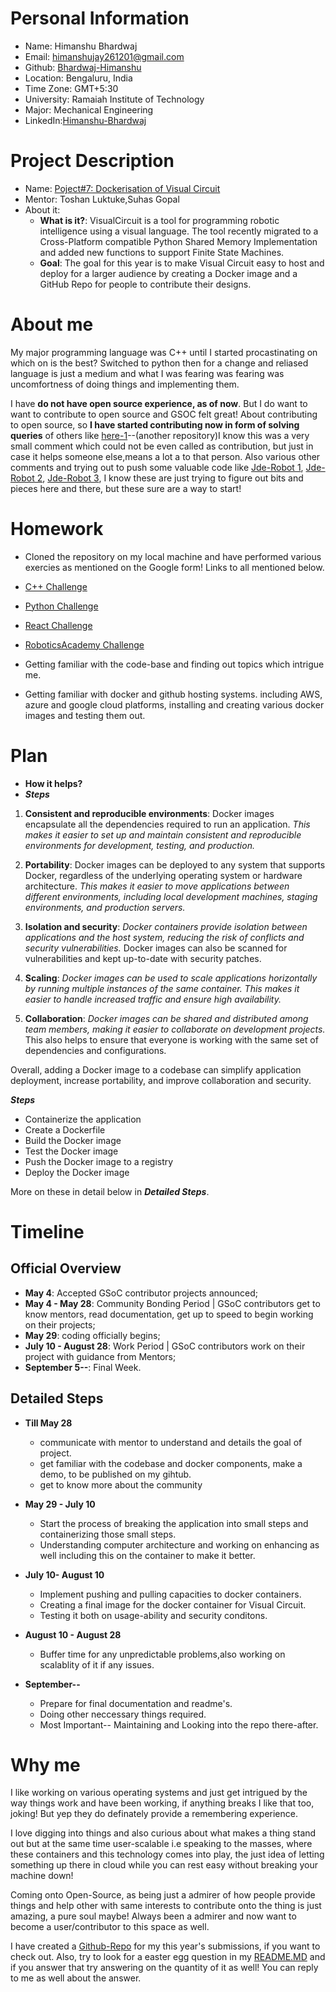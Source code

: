 **Personal Information**
=====================
- Name: Himanshu Bhardwaj
- Email: himanshujay261201@gmail.com
- Github: [Bhardwaj-Himanshu](https://github.com/Bhardwaj-Himanshu)
- Location: Bengaluru, India
- Time Zone: GMT+5:30
- University: Ramaiah Institute of Technology
- Major: Mechanical Engineering
- LinkedIn:[Himanshu-Bhardwaj](https://www.linkedin.com/in/himanshu--bhardwaj/)

**Project Description**
=====================
- Name: [Poject#7: Dockerisation of Visual Circuit](https://jderobot.github.io/activities/gsoc/2023#application-instructions-for-gsoc-2023)
- Mentor: Toshan Luktuke,Suhas Gopal
- About it:
  - **What is it?**: VisualCircuit is a tool for programming robotic intelligence using a visual language. The tool recently migrated to a Cross-Platform compatible Python Shared Memory Implementation and added new functions to support Finite State Machines.
  - **Goal**: The goal for this year is to make Visual Circuit easy to host and deploy for a larger audience by creating a Docker image and a GitHub Repo for people to contribute their designs.
 


**About me**
=====================
My major programming language was C++ until I started procastinating on which on is the best? Switched to python then for a change and reliased language is just a medium and what I was fearing was fearing was uncomfortness of doing things and implementing them.

I have **do not have open source experience, as of now**. But I do want to want to contribute to open source and GSOC felt great! About contributing to open source, so **I have started contributing now in form of solving queries** of others like [here-1](https://github.com/ange-yaghi/engine-sim/issues/414)--(another repository)I know this was a very small comment which could not be even called as contribution, but just in case it helps someone else,means a lot a to that person. Also various other comments and trying out to push some valuable code like [Jde-Robot 1](https://github.com/JdeRobot/RoboticsAcademy/issues/1904), [Jde-Robot 2](https://github.com/JdeRobot/RoboticsAcademy/issues/1921), [Jde-Robot 3](https://github.com/JdeRobot/RoboticsAcademy/issues/1947), I know these are just trying to figure out bits and pieces here and there, but these sure are a way to start!

**Homework**
=====================
- Cloned the repository on my local machine and have performed various exercies as mentioned on the Google form! Links to all mentioned below.

- [C++ Challenge](https://github.com/Bhardwaj-Himanshu/GSOC_SUBMISSION_2023/tree/main/JdeRobot/C%2B%2B_challenge)
- [Python Challenge](https://github.com/Bhardwaj-Himanshu/GSOC_SUBMISSION_2023/tree/main/JdeRobot/Python_challenge)
- [React Challenge](https://github.com/Bhardwaj-Himanshu/GSOC_SUBMISSION_2023/tree/main/JdeRobot/React_challenge)
- [RoboticsAcademy Challenge](https://github.com/Bhardwaj-Himanshu/GSOC_SUBMISSION_2023/tree/main/JdeRobot/RoboticsAcademy_challenge)
- Getting familiar with the code-base and finding out topics which intrigue me.
- Getting familiar with docker and github hosting systems. including AWS, azure and google cloud platforms, installing and creating various docker images and testing them out.


**Plan**
=====================


 - **How it helps?**
 - ***Steps***
 
 1. **Consistent and reproducible environments**: Docker images encapsulate all the dependencies required to run an application. *This makes it easier to set up and maintain consistent and reproducible environments for development, testing, and production.*
    
2.  **Portability**: Docker images can be deployed to any system that supports Docker, regardless of the underlying operating system or hardware architecture. *This makes it easier to move applications between different environments, including local development machines, staging environments, and production servers.*
    
3.  **Isolation and security**: *Docker containers provide isolation between applications and the host system, reducing the risk of conflicts and security vulnerabilities.* Docker images can also be scanned for vulnerabilities and kept up-to-date with security patches.
    
4.  **Scaling**: *Docker images can be used to scale applications horizontally by running multiple instances of the same container. This makes it easier to handle increased traffic and ensure high availability.*
    
5.  **Collaboration**: *Docker images can be shared and distributed among team members, making it easier to collaborate on development projects.* This also helps to ensure that everyone is working with the same set of dependencies and configurations.
    

Overall, adding a Docker image to a codebase can simplify application deployment, increase portability, and improve collaboration and security.

***Steps***
- Containerize the application
- Create a Dockerfile
- Build the Docker image
- Test the Docker image
- Push the Docker image to a registry
- Deploy the Docker image

More on these in detail below in ***Detailed Steps***.


**Timeline**
=====================

## Official Overview

- **May 4**: Accepted GSoC contributor projects announced;
- **May 4 - May 28**: Community Bonding Period | GSoC contributors get to know mentors, read documentation, get up to speed to begin working on their projects;
- **May 29**: coding officially begins;
- **July  10 - August  28**: Work Period | GSoC contributors work on their project with guidance from Mentors;
- **September 5--**: Final Week.

## Detailed Steps

- **Till May 28**
  - communicate with mentor to understand and details the goal of project.
  - get familiar with the codebase and docker components, make a demo, to be published on my gihtub.
  - get to know more about the community

- **May 29 - July 10**
  - Start the process of breaking the application into small steps and containerizing those small steps.
  - Understanding computer architecture and working on enhancing as well including this on the container to make it better.

- **July 10- August 10**
  - Implement pushing and pulling capacities to docker containers.
  - Creating a final image for the docker container for Visual Circuit.
  - Testing it both on usage-ability and security conditons.

- **August 10 - August 28**
    - Buffer time for any unpredictable problems,also working on scalablity of it if any issues.

- **September--**
   -  Prepare for final documentation and readme's.
   - Doing other neccessary things required.
   - Most Important-- Maintaining and Looking into the repo there-after.  



**Why me**
=====================
I like working on various operating systems and just get intrigued by the way things work and have been working, if anything breaks I like that too, joking! But yep they do definately provide a remembering experience.

I love digging into things and also curious about what makes a thing stand out but at the same time user-scalable i.e speaking to the masses, where these containers and this technology comes into play, the just idea of letting something up there in cloud while you can rest easy without breaking your  machine down!

Coming onto Open-Source, as being just a admirer of how people provide things and help other with same interests to contribute onto the thing is just amazing, a pure soul maybe!  Always been a admirer and now want to become a user/contributor to this space as well.


I have created a [Github-Repo](https://github.com/Bhardwaj-Himanshu/GSOC_SUBMISSION_2023) for my this year's submissions, if you want to check out.
Also, try to look for a easter egg question in my [README.MD](https://github.com/Bhardwaj-Himanshu/GSOC_SUBMISSION_2023#readme) and if you answer that try answering on the quantity of it as well! You can reply to me as well about the answer.
